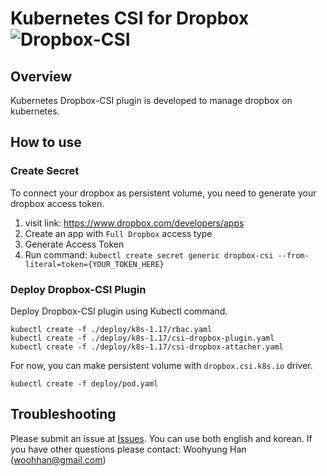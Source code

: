 # Kubernetes CSI for Dropbox ![Dropbox-CSI](https://github.com/woohhan/dropbox-csi/workflows/Dropbox-CSI/badge.svg?branch=master)
## Overview
Kubernetes Dropbox-CSI plugin is developed to manage dropbox on kubernetes.

## How to use
### Create Secret
To connect your dropbox as persistent volume, you need to generate your dropbox access token.

1. visit link: https://www.dropbox.com/developers/apps
2. Create an app with `Full Dropbox` access type
3. Generate Access Token
4. Run command: `kubectl create secret generic dropbox-csi --from-literal=token={YOUR_TOKEN_HERE}`

### Deploy Dropbox-CSI Plugin
Deploy Dropbox-CSI plugin using Kubectl command.

```shell
kubectl create -f ./deploy/k8s-1.17/rbac.yaml 
kubectl create -f ./deploy/k8s-1.17/csi-dropbox-plugin.yaml 
kubectl create -f ./deploy/k8s-1.17/csi-dropbox-attacher.yaml
```

For now, you can make persistent volume with `dropbox.csi.k8s.io` driver. 

```shell
kubectl create -f deploy/pod.yaml
```

## Troubleshooting
Please submit an issue at [Issues](https://github.com/woohhan/dropbox-csi/issues).
You can use both english and korean. If you have other questions please contact: Woohyung Han (woohhan@gmail.com)
